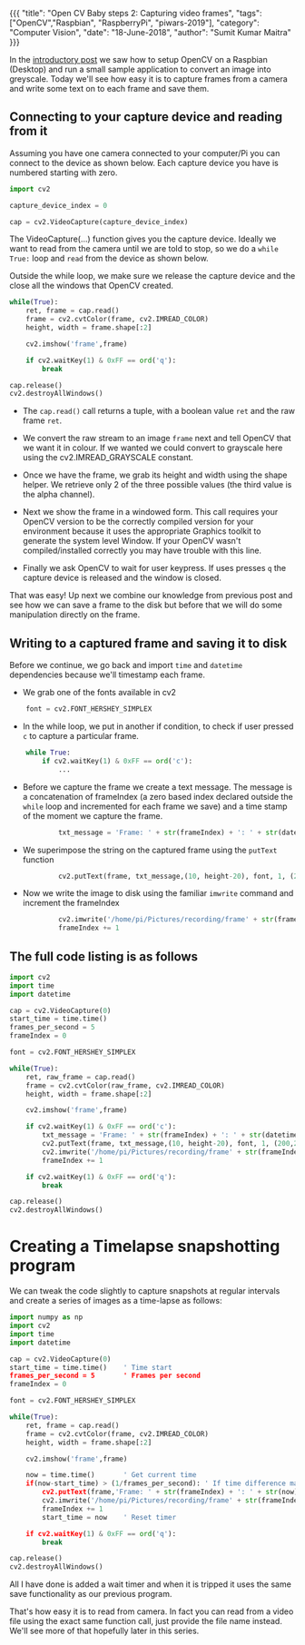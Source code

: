 {{{
  "title": "Open CV Baby steps 2: Capturing video frames",
  "tags": ["OpenCV","Raspbian", "RaspberryPi", "piwars-2019"],
  "category": "Computer Vision",
  "date": "18-June-2018",
  "author": "Sumit Kumar Maitra"
}}}

In the [introductory post](/blog/open-cv-baby-steps-01.md) we saw how to setup OpenCV on a Raspbian (Desktop) and run a small sample application to convert an image into greyscale. Today we'll see how easy it is to capture frames from a camera and write some text on to each frame and save them.

## Connecting to your capture device and reading from it

Assuming you have one camera connected to your computer/Pi you can connect to the device as shown below. Each capture device you have is numbered starting with zero.

```python
import cv2

capture_device_index = 0

cap = cv2.VideoCapture(capture_device_index)

```

The VideoCapture(...) function gives you the capture device. Ideally we want to read from the camera until we are told to stop, so we do a ``` while True: ``` loop and ```read``` from the device as shown below.

Outside the while loop, we make sure we release the capture device and the close all the windows that OpenCV created.

```python
while(True):
    ret, frame = cap.read()
    frame = cv2.cvtColor(frame, cv2.IMREAD_COLOR)
    height, width = frame.shape[:2]   

    cv2.imshow('frame',frame)

    if cv2.waitKey(1) & 0xFF == ord('q'):        
        break

cap.release()
cv2.destroyAllWindows()
```

 - The ```cap.read()``` call returns a tuple, with a boolean value ```ret``` and the raw frame ```ret```.

 - We convert the raw stream to an image ```frame``` next and tell OpenCV that we want it in colour. If we wanted we could convert to grayscale here using the cv2.IMREAD_GRAYSCALE constant.

 - Once we have the frame, we grab its height and width using the shape helper. We retrieve only 2 of the three possible values (the third value is the alpha channel).

 - Next we show the frame in a windowed form. This call requires your OpenCV version to be the correctly compiled version for your environment because it uses the appropriate Graphics toolkit to generate the system level Window. If your OpenCV wasn't compiled/installed correctly you may have trouble with this line.

 - Finally we ask OpenCV to wait for user keypress. If uses presses ```q``` the capture device is released and the window is closed.

That was easy! Up next we combine our knowledge from previous post and see how we can save a frame to the disk but before that we will do some manipulation directly on the frame.

## Writing to a captured frame and saving it to disk

Before we continue, we go back and import ```time``` and ```datetime``` dependencies because we'll timestamp each frame.

- We grab one of the fonts available in cv2

```python
    font = cv2.FONT_HERSHEY_SIMPLEX
```

- In the while loop, we put in another if condition, to check if user pressed `c` to capture a particular frame.  

```python
    while True:
        if cv2.waitKey(1) & 0xFF == ord('c'):  
            ...
```

- Before we capture the frame we create a text message. The message is a concatenation of frameIndex (a zero based index declared outside the ```while``` loop and incremented for each frame we save) and a time stamp of the moment we capture the frame.

```python
            txt_message = 'Frame: ' + str(frameIndex) + ': ' + str(datetime.datetime.now())
```
- We superimpose the string on the captured frame using the ```putText``` function


```python
            cv2.putText(frame, txt_message,(10, height-20), font, 1, (200,255,155), 2, cv2.LINE_AA)
```

- Now we write the image to disk using the familiar ```imwrite``` command and increment the frameIndex

```python
            cv2.imwrite('/home/pi/Pictures/recording/frame' + str(frameIndex) + '.jpg', frame)
            frameIndex += 1
```

## The full code listing is as follows

```python
import cv2
import time
import datetime

cap = cv2.VideoCapture(0)
start_time = time.time()
frames_per_second = 5
frameIndex = 0

font = cv2.FONT_HERSHEY_SIMPLEX

while(True):
    ret, raw_frame = cap.read()
    frame = cv2.cvtColor(raw_frame, cv2.IMREAD_COLOR)
    height, width = frame.shape[:2]   

    cv2.imshow('frame',frame)

    if cv2.waitKey(1) & 0xFF == ord('c'):  
        txt_message = 'Frame: ' + str(frameIndex) + ': ' + str(datetime.datetime.now())
        cv2.putText(frame, txt_message,(10, height-20), font, 1, (200,255,155), 2, cv2.LINE_AA)
        cv2.imwrite('/home/pi/Pictures/recording/frame' + str(frameIndex) + '.jpg', frame)
        frameIndex += 1

    if cv2.waitKey(1) & 0xFF == ord('q'):        
        break

cap.release()
cv2.destroyAllWindows()
```

# Creating a Timelapse snapshotting program

We can tweak the code slightly to capture snapshots at regular intervals and create a series of images as a time-lapse as follows:

```python
import numpy as np
import cv2
import time
import datetime

cap = cv2.VideoCapture(0)
start_time = time.time()    ' Time start
frames_per_second = 5       ' Frames per second
frameIndex = 0              

font = cv2.FONT_HERSHEY_SIMPLEX

while(True):
    ret, frame = cap.read()
    frame = cv2.cvtColor(frame, cv2.IMREAD_COLOR)
    height, width = frame.shape[:2]   

    cv2.imshow('frame',frame)

    now = time.time()       ' Get current time
    if(now-start_time) > (1/frames_per_second): ' If time difference matches FPS
        cv2.putText(frame,'Frame: ' + str(frameIndex) + ': ' + str(now),(10,height-20), font, 1, (200,255,155), 2, cv2.LINE_AA)
        cv2.imwrite('/home/pi/Pictures/recording/frame' + str(frameIndex) + '.jpg', frame)
        frameIndex += 1
        start_time = now    ' Reset timer

    if cv2.waitKey(1) & 0xFF == ord('q'):        
        break

cap.release()
cv2.destroyAllWindows()

```

All I have done is added a wait timer and when it is tripped it uses the same save functionality as our previous program.

That's how easy it is to read from camera. In fact you can read from a video file using the exact same function call, just provide the file name instead. We'll see more of that hopefully later in this series.

